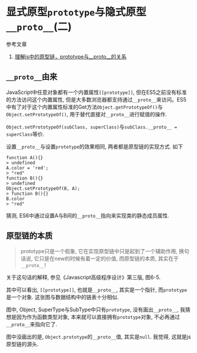 # 显式原型`prototype`与隐式原型`__proto__`(二)

参考文章

1. [理解js中的原型链，prototype与__proto__的关系](http://rockyuse.iteye.com/blog/1426510)

## `__proto__`由来

JavaScript中任意对象都有一个内置属性`[[prototype]]`, 但在ES5之前没有标准的方法访问这个内置属性, 但是大多数浏览器都支持通过`__proto__`来访问。ES5中有了对于这个内置属性标准的Get方法`Object.getPrototypeOf()`与`Object.setPrototypeOf()`, 用于替代直接对`__proto__`进行赋值的操作. 

`Object.setPrototypeOf(subClass, superClass)`与`subClass.__proto__ = superClass`等价.

设置`__proto__`与设置`prototype`的效果相同, 两者都是原型链的实现方式. 如下

```
function A(){}
> undefined
A.color = 'red';
> "red"
function B(){}
> undefined
Object.setPrototypeOf(B, A);
> function B(){}
B.color
> "red"
```

猜测, ES6中通过设置A与B间的`__proto__`指向来实现类的静态成员属性.

## 原型链的本质

> prototype只是一个假象, 它在实现原型链中只是起到了一个辅助作用, 换句话说, 它只是在new的时候有着一定的价值, 而原型链的本质, 其实在于`__proto__`!

关于这句话的解释, 参见《Javascript高级程序设计》第三版, 图6-5.

其中可以看出, `[[prototype]]`, 也就是`__proto__`, 其实是一个指针, 而`prototype`是一个对象. 这张图与数据结构中的链表十分相似. 

图中, Object, SuperType与SubType中只有`prototype`, 没有画出`__proto__`, 我猜想是因为作为函数类型对象, 本来就可以直接拥有`prototype`对象, 不必再通过`__proto__`来指向它了. 

图中没画出的是, `Object.prototype`的`__proto__`值, 其实是`null`. 我觉得, 这就是js原型链的源头.